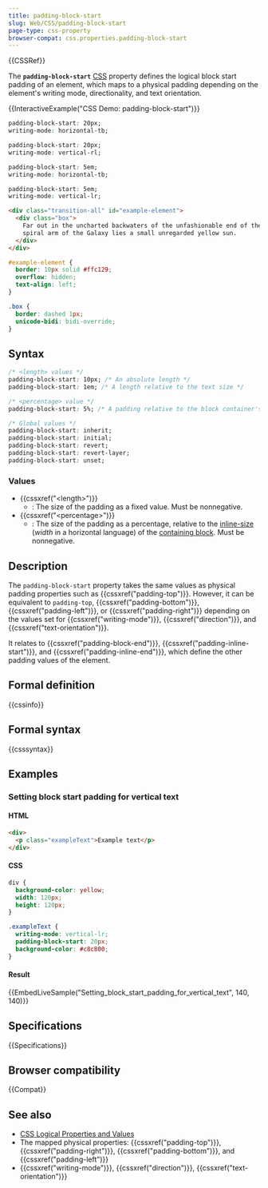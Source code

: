 ```yaml
---
title: padding-block-start
slug: Web/CSS/padding-block-start
page-type: css-property
browser-compat: css.properties.padding-block-start
---
```


{{CSSRef}}

The **`padding-block-start`** [CSS](/en-US/docs/Web/CSS) property defines the logical block start padding of an element, which maps to a physical padding depending on the element's writing mode, directionality, and text orientation.

{{InteractiveExample("CSS Demo: padding-block-start")}}

```css interactive-example-choice
padding-block-start: 20px;
writing-mode: horizontal-tb;
```

```css interactive-example-choice
padding-block-start: 20px;
writing-mode: vertical-rl;
```

```css interactive-example-choice
padding-block-start: 5em;
writing-mode: horizontal-tb;
```

```css interactive-example-choice
padding-block-start: 5em;
writing-mode: vertical-lr;
```

```html interactive-example
<div class="transition-all" id="example-element">
  <div class="box">
    Far out in the uncharted backwaters of the unfashionable end of the western
    spiral arm of the Galaxy lies a small unregarded yellow sun.
  </div>
</div>
```

```css interactive-example
#example-element {
  border: 10px solid #ffc129;
  overflow: hidden;
  text-align: left;
}

.box {
  border: dashed 1px;
  unicode-bidi: bidi-override;
}
```

## Syntax

```css
/* <length> values */
padding-block-start: 10px; /* An absolute length */
padding-block-start: 1em; /* A length relative to the text size */

/* <percentage> value */
padding-block-start: 5%; /* A padding relative to the block container's width */

/* Global values */
padding-block-start: inherit;
padding-block-start: initial;
padding-block-start: revert;
padding-block-start: revert-layer;
padding-block-start: unset;
```

### Values

- {{cssxref("&lt;length&gt;")}}
  - : The size of the padding as a fixed value. Must be nonnegative.
- {{cssxref("&lt;percentage&gt;")}}
  - : The size of the padding as a percentage, relative to the [inline-size](/en-US/docs/Web/CSS/CSS_display/Block_and_inline_layout_in_normal_flow) (_width_ in a horizontal language) of the [containing block](/en-US/docs/Web/CSS/CSS_display/Containing_block). Must be nonnegative.

## Description

The `padding-block-start` property takes the same values as physical padding properties such as {{cssxref("padding-top")}}. However, it can be equivalent to `padding-top`, {{cssxref("padding-bottom")}}, {{cssxref("padding-left")}}, or {{cssxref("padding-right")}} depending on the values set for {{cssxref("writing-mode")}}, {{cssxref("direction")}}, and {{cssxref("text-orientation")}}.

It relates to {{cssxref("padding-block-end")}}, {{cssxref("padding-inline-start")}}, and {{cssxref("padding-inline-end")}}, which define the other padding values of the element.

## Formal definition

{{cssinfo}}

## Formal syntax

{{csssyntax}}

## Examples

### Setting block start padding for vertical text

#### HTML

```html
<div>
  <p class="exampleText">Example text</p>
</div>
```

#### CSS

```css
div {
  background-color: yellow;
  width: 120px;
  height: 120px;
}

.exampleText {
  writing-mode: vertical-lr;
  padding-block-start: 20px;
  background-color: #c8c800;
}
```

#### Result

{{EmbedLiveSample("Setting_block_start_padding_for_vertical_text", 140, 140)}}

## Specifications

{{Specifications}}

## Browser compatibility

{{Compat}}

## See also

- [CSS Logical Properties and Values](/en-US/docs/Web/CSS/CSS_logical_properties_and_values)
- The mapped physical properties: {{cssxref("padding-top")}}, {{cssxref("padding-right")}}, {{cssxref("padding-bottom")}}, and {{cssxref("padding-left")}}
- {{cssxref("writing-mode")}}, {{cssxref("direction")}}, {{cssxref("text-orientation")}}
